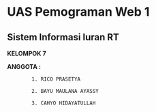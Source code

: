 # UAS Pemograman Web 1
## Sistem Informasi Iuran RT
**KELOMPOK 7**



**ANGGOTA :**

            1. RICO PRASETYA

            2. BAYU MAULANA AYASSY

            3. CAHYO HIDAYATULLAH
